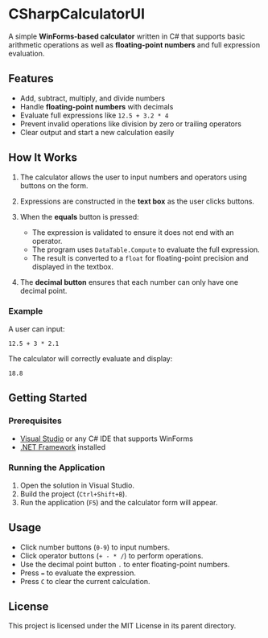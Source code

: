 # CSharpCalculatorUI

A simple **WinForms-based calculator** written in C# that supports basic arithmetic operations as well as **floating-point numbers** and full expression evaluation.

## Features

* Add, subtract, multiply, and divide numbers
* Handle **floating-point numbers** with decimals
* Evaluate full expressions like `12.5 + 3.2 * 4`
* Prevent invalid operations like division by zero or trailing operators
* Clear output and start a new calculation easily

## How It Works

1. The calculator allows the user to input numbers and operators using buttons on the form.
2. Expressions are constructed in the **text box** as the user clicks buttons.
3. When the **equals** button is pressed:

   * The expression is validated to ensure it does not end with an operator.
   * The program uses `DataTable.Compute` to evaluate the full expression.
   * The result is converted to a `float` for floating-point precision and displayed in the textbox.
4. The **decimal button** ensures that each number can only have one decimal point.

### Example

A user can input:

```
12.5 + 3 * 2.1
```

The calculator will correctly evaluate and display:

```
18.8
```

## Getting Started

### Prerequisites

* [Visual Studio](https://visualstudio.microsoft.com/) or any C# IDE that supports WinForms
* [.NET Framework](https://dotnet.microsoft.com/download/dotnet-framework) installed

### Running the Application

1. Open the solution in Visual Studio.
2. Build the project (`Ctrl+Shift+B`).
3. Run the application (`F5`) and the calculator form will appear.

## Usage

* Click number buttons (`0-9`) to input numbers.
* Click operator buttons (`+ - * /`) to perform operations.
* Use the decimal point button `.` to enter floating-point numbers.
* Press `=` to evaluate the expression.
* Press `C` to clear the current calculation.

## License

This project is licensed under the MIT License in its parent directory.
